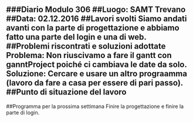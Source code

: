 ###Diario Modulo 306
##Luogo: SAMT Trevano
##Data: 02.12.2016
##Lavori svolti
Siamo andati avanti con la parte di progettazione e abbiamo fatto una parte del login e una di web.
##Problemi riscontrati e soluzioni adottate
Problema: Non riuscivamo a fare il gantt con ganntProject poiché ci cambiava le date da solo.
Soluzione: Cercare e usare un altro prograamma (lavoro da fare a casa per essere di pari passo).
##Punto di situazione del lavoro
-
##Programma per la prossima settimana
Finire la progettazione e finire la parte di login.